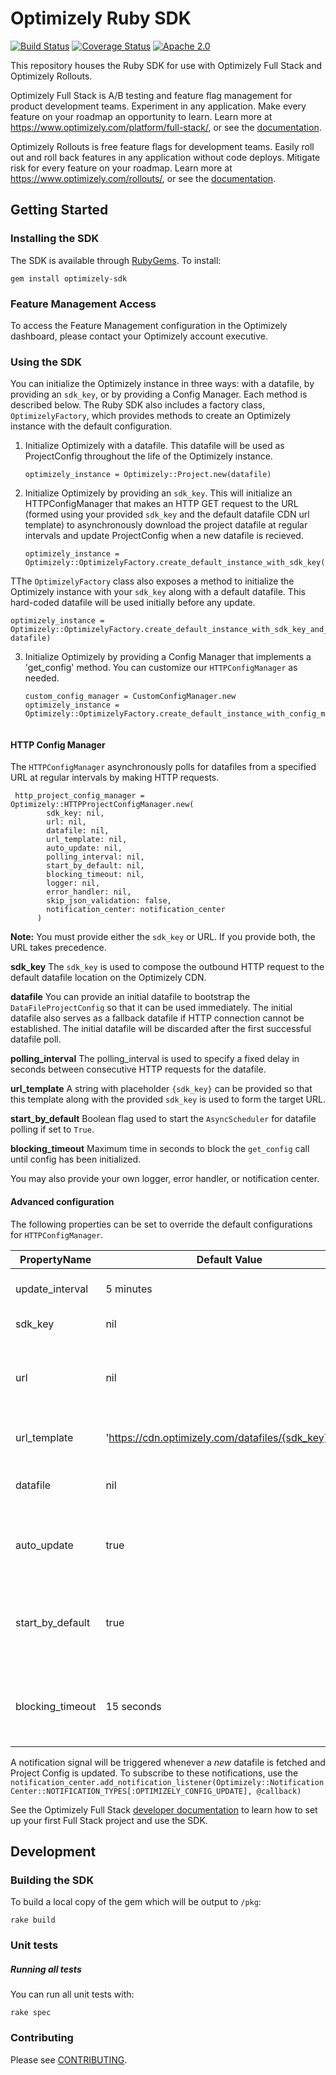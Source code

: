 # Optimizely Ruby SDK
[![Build Status](https://travis-ci.org/optimizely/ruby-sdk.svg?branch=master)](https://travis-ci.org/optimizely/ruby-sdk)
[![Coverage Status](https://coveralls.io/repos/github/optimizely/ruby-sdk/badge.svg)](https://coveralls.io/github/optimizely/ruby-sdk)
[![Apache 2.0](https://img.shields.io/github/license/nebula-plugins/gradle-extra-configurations-plugin.svg)](http://www.apache.org/licenses/LICENSE-2.0)

This repository houses the Ruby SDK for use with Optimizely Full Stack and Optimizely Rollouts.

Optimizely Full Stack is A/B testing and feature flag management for product development teams. Experiment in any application. Make every feature on your roadmap an opportunity to learn. Learn more at https://www.optimizely.com/platform/full-stack/, or see the [documentation](https://docs.developers.optimizely.com/full-stack/docs).

Optimizely Rollouts is free feature flags for development teams. Easily roll out and roll back features in any application without code deploys. Mitigate risk for every feature on your roadmap. Learn more at https://www.optimizely.com/rollouts/, or see the [documentation](https://docs.developers.optimizely.com/rollouts/docs).

## Getting Started

### Installing the SDK

The SDK is available through [RubyGems](https://rubygems.org/gems/optimizely-sdk). To install:

```
gem install optimizely-sdk
```

### Feature Management Access
To access the Feature Management configuration in the Optimizely dashboard, please contact your Optimizely account executive.

### Using the SDK

You can initialize the Optimizely instance in three ways: with a datafile, by providing an `sdk_key`, or by providing a Config Manager. Each method is described below. The Ruby SDK also includes a factory class, `OptimizelyFactory`, which provides methods to create an Optimizely instance with the default configuration.

 1. Initialize Optimizely with a datafile. This datafile will be used as ProjectConfig throughout the life of the Optimizely instance.
    ~~~~~~~~~~~~
    optimizely_instance = Optimizely::Project.new(datafile)

2. Initialize Optimizely by providing an `sdk_key`. This will initialize an HTTPConfigManager that makes an HTTP GET request to the URL (formed using your provided `sdk_key` and the default datafile CDN url template) to asynchronously download the project datafile at regular intervals and update ProjectConfig when a new datafile is recieved. 
      ~~~~~~~~~~~~
      optimizely_instance = Optimizely::OptimizelyFactory.create_default_instance_with_sdk_key('put_your_sdk_key_here')

  TThe `OptimizelyFactory` class also exposes a method to initialize the Optimizely instance with your `sdk_key` along with a default datafile. This hard-coded datafile will be used initially before any update.
    
    
    optimizely_instance = Optimizely::OptimizelyFactory.create_default_instance_with_sdk_key_and_datafile('put_your_sdk_key_here', datafile)
   
 3. Initialize Optimizely by providing a Config Manager that implements a 'get_config' method. You can customize our `HTTPConfigManager` as needed.
    ~~~~~~~~~~~~
    custom_config_manager = CustomConfigManager.new
    optimizely_instance = Optimizely::OptimizelyFactory.create_default_instance_with_config_manager(custom_config_manager)


#### HTTP Config Manager

The `HTTPConfigManager` asynchronously polls for datafiles from a specified URL at regular intervals by making HTTP requests.


~~~~~~
 http_project_config_manager = Optimizely::HTTPProjectConfigManager.new(
        sdk_key: nil,
        url: nil,
        datafile: nil,
        url_template: nil,
        auto_update: nil,
        polling_interval: nil,
        start_by_default: nil,
        blocking_timeout: nil,
        logger: nil,
        error_handler: nil,
        skip_json_validation: false,
        notification_center: notification_center
      )
~~~~~~   
**Note:** You must provide either the `sdk_key` or URL. If you provide both, the URL takes precedence.

**sdk_key**
The `sdk_key` is used to compose the outbound HTTP request to the default datafile location on the Optimizely CDN.

**datafile**
You can provide an initial datafile to bootstrap the  `DataFileProjectConfig`  so that it can be used immediately. The initial datafile also serves as a fallback datafile if HTTP connection cannot be established. The initial datafile will be discarded after the first successful datafile poll.

**polling_interval**
The polling_interval is used to specify a fixed delay in seconds between consecutive HTTP requests for the datafile.

**url_template**
A string with placeholder `{sdk_key}` can be provided so that this template along with the provided `sdk_key` is used to form the target URL.

**start_by_default**
Boolean flag used to start the `AsyncScheduler` for datafile polling if set to `True`.

**blocking_timeout**
Maximum time in seconds to block the `get_config` call until config has been initialized.

You may also provide your own logger, error handler, or notification center. 


#### Advanced configuration
The following properties can be set to override the default configurations for `HTTPConfigManager`.

| **PropertyName** | **Default Value** | **Description**
| -- | -- | --
| update_interval | 5 minutes | Fixed delay between fetches for the datafile 
| sdk_key | nil | Optimizely project SDK key
| url | nil | URL override location used to specify custom HTTP source for the Optimizely datafile 
| url_template | 'https://cdn.optimizely.com/datafiles/{sdk_key}.json' | Parameterized datafile URL by SDK key
| datafile | nil | Initial datafile, typically sourced from a local cached source
| auto_update | true | Boolean flag to specify if callback needs to execute infinitely or only once
| start_by_default | true | Boolean flag to specify if datafile polling should start right away as soon as `HTTPConfigManager` initializes
| blocking_timeout | 15 seconds | Maximum time in seconds to block the `get_config` call until config has been initialized

A notification signal will be triggered whenever a _new_ datafile is fetched and Project Config is updated. To subscribe to these notifications, use the `notification_center.add_notification_listener(Optimizely::NotificationCenter::NOTIFICATION_TYPES[:OPTIMIZELY_CONFIG_UPDATE], @callback)`

See the Optimizely Full Stack [developer documentation](http://developers.optimizely.com/server/reference/index.html) to learn how to set up your first Full Stack project and use the SDK.

## Development

### Building the SDK

To build a local copy of the gem which will be output to `/pkg`:

```
rake build
```

### Unit tests

##### Running all tests
You can run all unit tests with:

```
rake spec
```

### Contributing

Please see [CONTRIBUTING](CONTRIBUTING.md).
